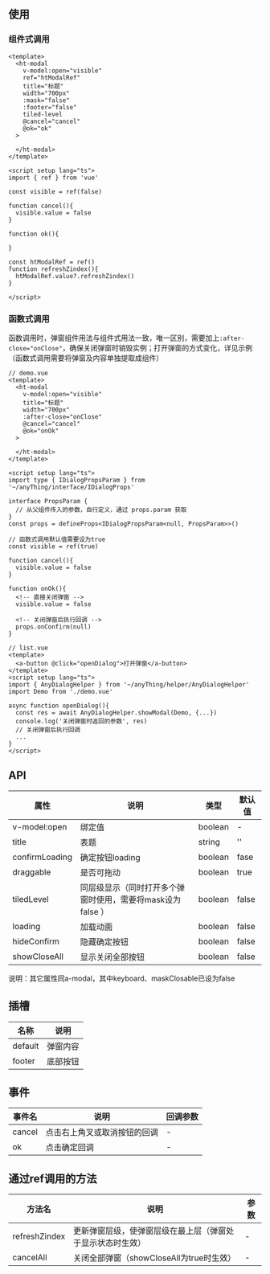 ## 使用
### 组件式调用
```
<template>
  <ht-modal
    v-model:open="visible"
    ref="htModalRef"
    title="标题"
    width="700px"
    :mask="false"
    :footer="false"
    tiled-level
    @cancel="cancel"
    @ok="ok"
  >

  </ht-modal>
</template>

<script setup lang="ts">
import { ref } from 'vue'

const visible = ref(false)

function cancel(){
  visible.value = false
}

function ok(){

}

const htModalRef = ref()
function refreshZindex(){
  htModalRef.value?.refreshZindex()
}

</script>
```
### 函数式调用
函数调用时，弹窗组件用法与组件式用法一致，唯一区别，需要加上`:after-close="onClose"`，确保关闭弹窗时销毁实例；打开弹窗的方式变化，详见示例（函数式调用需要将弹窗及内容单独提取成组件）
```
// demo.vue
<template>
  <ht-modal
    v-model:open="visible"
    title="标题"
    width="700px"
    :after-close="onClose"
    @cancel="cancel"
    @ok="onOk"
  >

  </ht-modal>
</template>

<script setup lang="ts">
import type { IDialogPropsParam } from '~/anyThing/interface/IDialogProps'

interface PropsParam {
  // 从父组件传入的参数，自行定义，通过 props.param 获取
}
const props = defineProps<IDialogPropsParam<null, PropsParam>>()

// 函数式调用默认值需要设为true
const visible = ref(true)

function cancel(){
  visible.value = false
}

function onOk(){
  <!-- 直接关闭弹窗 -->
  visible.value = false

  <!-- 关闭弹窗后执行回调 -->
  props.onConfirm(null)
}

```
```
// list.vue
<template>
  <a-button @click="openDialog">打开弹窗</a-button>
</template>
<script setup lang="ts">
import { AnyDialogHelper } from '~/anyThing/helper/AnyDialogHelper'
import Demo from './demo.vue'

async function openDialog(){
  const res = await AnyDialogHelper.showModal(Demo, {...})
  console.log('关闭弹窗时返回的参数', res)
  // 关闭弹窗后执行回调
  ...
}
</script>
```

## API
| 属性 | 说明 | 类型 | 默认值 |
| ---- | ---- | ---- | ------ |
| v-model:open | 绑定值 | boolean | - |
| title | 表题 | string | '' |
| confirmLoading | 确定按钮loading | boolean | fase |
| draggable | 是否可拖动 | boolean | true |
| tiledLevel | 同层级显示（同时打开多个弹窗时使用，需要将mask设为false ） | boolean | false |
| loading | 加载动画 | boolean | false |
| hideConfirm | 隐藏确定按钮 | boolean | false |
| showCloseAll | 显示关闭全部按钮 | boolean | false |

说明：其它属性同a-modal，其中keyboard、maskClosable已设为false

## 插槽
| 名称 | 说明 |
| ---- | ---- |
| default | 弹窗内容 |
| footer | 底部按钮 |

## 事件
| 事件名 | 说明 | 回调参数 |
| ---- | ---- | ---- |
| cancel | 点击右上角叉或取消按钮的回调 | - |
| ok | 点击确定回调 | - |

## 通过ref调用的方法
| 方法名 | 说明 | 参数 |
| ---- | ---- | ---- |
| refreshZindex | 更新弹窗层级，使弹窗层级在最上层（弹窗处于显示状态时生效） | - |
| cancelAll | 关闭全部弹窗（showCloseAll为true时生效） | - |

